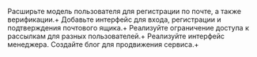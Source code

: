 Расширьте модель пользователя для регистрации по почте, а также верификации.+
Добавьте интерфейс для входа, регистрации и подтверждения почтового ящика.+
Реализуйте ограничение доступа к рассылкам для разных пользователей.+
Реализуйте интерфейс менеджера.
Создайте блог для продвижения сервиса.+